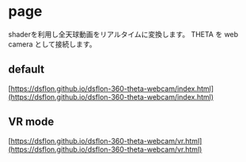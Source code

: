 # page

shaderを利用し全天球動画をリアルタイムに変換します。
THETA を web camera として接続します。

## default
[https://dsflon.github.io/dsflon-360-theta-webcam/index.html](https://dsflon.github.io/dsflon-360-theta-webcam/index.html)

## VR mode
[https://dsflon.github.io/dsflon-360-theta-webcam/vr.html](https://dsflon.github.io/dsflon-360-theta-webcam/vr.html)
